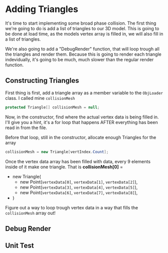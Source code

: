 # Adding Triangles

It's time to start implementing some broad phase collision. The first thing we're going to do is add a list of triangles to our 3D model. This is going to be done at load time, as the models vertex array is filled in, we will also fill in a list of triangles.

We're also going to add a "DebugRender" function, that will loop trough all the triangles and render them. Because this is going to render each triangle indevidually, it's going to be much, much slower than the regular render function.

## Constructing Triangles

First thing is first, add a triangle array as a member variable to the ```ObjLoader``` class. I called mine ```collisionMesh```

```cs
protected Triangle[] collisionMesh = null;
```

Now, in the constructor, find where the actual vertex data is being filled in. I'll give you a hint, it's a for loop that happens AFTER everything has been read in from the file.

Before that loop, still in the constructor, allocate enough Triangles for the array

```cs
collisionMesh = new Triangle[vertIndex.Count];
```

Once the vertex data array has been filled with data, every 9 elements inside of it make one triangle. That is __collisionMesh[0]__ =

* new Triangle(
  * new Point(```vertexData[0]```, ```vertexData[1]```, ```vertexData[2]```),
  * new Point(```vertexData[3]```, ```vertexData[4]```, ```vertexData[5]```),
  * new Point(```vertexData[6]```, ```vertexData[7]```, ```vertexData[8]```),
* )

Figure out a way to loop trough vertex data in a way that fills the ```collisionMesh``` array out!


## Debug Render

## Unit Test

